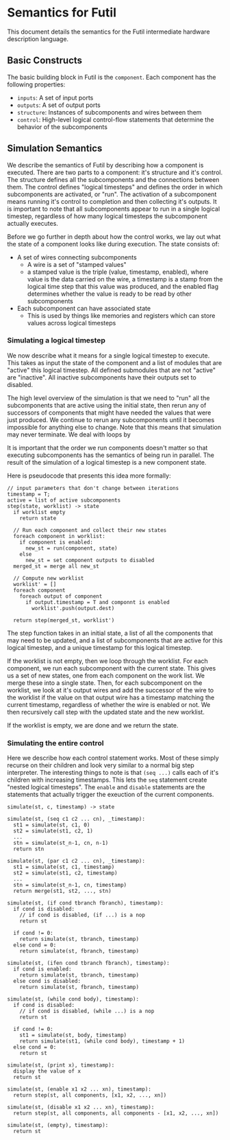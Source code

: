 # Semantics for Futil
This document details the semantics for the Futil intermediate hardware description language.

## Basic Constructs
The basic building block in Futil is the `component`. Each component has the following properties:
* `inputs`: A set of input ports
* `outputs`: A set of output ports
* `structure`: Instances of subcomponents and wires between them
* `control`: High-level logical control-flow statements that determine the behavior of the subcomponents

## Simulation Semantics
We describe the semantics of Futil by describing how a component is executed. There are two parts to a component: it's structure and it's control. The structure defines all the subcomponents and the connections between them. The control defines "logical timesteps" and defines the order in which subcomponents are activated, or "run". The activation of a subcomponent means running it's control to completion and then collecting it's outputs. It is important to note that all subcomponents appear to run in a single logical timestep, regardless of how many logical timesteps the subcomponent actually executes.

Before we go further in depth about how the control works, we lay out what the state of a component looks like during execution. The state consists of:
* A set of wires connecting subcomponents
  * A wire is a set of "stamped values"
  * a stamped value is the triple (value, timestamp, enabled), where value is the data carried on the wire, a timestamp is a stamp from the logical time step that this value was produced, and the enabled flag determines whether the value is ready to be read by other subcomponents
* Each subcomponent can have associated state
  * This is used by things like memories and registers which can store values across logical timesteps

### Simulating a logical timestep
We now describe what it means for a single logical timestep to execute. This takes as input the state of the component and a list of modules that are "active" this logical timestep. All defined submodules that are not "active" are "inactive". All inactive subcomponents have their outputs set to disabled. 

The high level overview of the simulation is that we need to "run" all the subcomponents that are active using the initial state, then rerun any of successors of components that might have needed the values that were just produced. We continue to rerun any subcomponents until it becomes impossible for anything else to change. Note that this means that simulation may never terminate. We deal with loops by

It is important that the order we run components doesn't matter so that executing subcomponents has the semantics of being run in parallel. The result of the simulation of a logical timestep is a new component state.

Here is pseudocode that presents this idea more formally:
```
// input parameters that don't change between iterations
timestamp = T;
active = list of active subcomponents
step(state, worklist) -> state
  if worklist empty
    return state
    
  // Run each component and collect their new states
  foreach component in worklist:
    if component is enabled:
      new_st = run(component, state)
    else
      new_st = set component outputs to disabled
  merged_st = merge all new_st
  
  // Compute new worklist
  worklist' = []
  foreach component
    foreach output of component
      if output.timestamp = T and componnt is enabled
        worklist'.push(output.dest)
  
  return step(merged_st, worklist')
```

The step function takes in an initial state, a list of all the components that may need to be updated, and a list of subcomponents that are active for this logical timestep, and a unique timestamp for this logical timestep.

If the worklist is not empty, then we loop through the worklist. For each component, we run each subcomponent with the current state. This gives us a set of new states, one from each component on the work list. We merge these into a single state. Then, for each subcomponent on the worklist, we look at it's output wires and add the successor of the wire to the worklist if the value on that output wire has a timestamp matching the current timestamp, regardless of whether the wire is enabled or not. We then recursively call step with the updated state and the new worklist.

If the worklist is empty, we are done and we return the state.

<!-- Each simulation consists of executing a sequence of logical steps. Each control statement takes a single logical step, and the `(seq ...)` -->
<!-- statement lets you define nested logical steps. For example, a whole `(seq (enable a b) (enable b c))` statement takes a single logical -->
<!-- step. However, the children of `seq`, namely `(enable a b)` `(enable b c)`, also each take a single logical step. This works because `seq` -->
<!-- creates a new "time scope", and then `(enable a b)` takes a step, then `(enable b c)` takes a step, and then we leave the scope. -->

<!-- The `simulate` function, described below, describes how the state is passed between different control statements and the `step` function -->
<!-- describes the semantics of a single step. -->

<!-- Each simulation consists of a number of steps, as determined by the control statement in a component. Each "step" takes in the following: -->
<!-- * A control expression to evaluate -->
<!-- * A timestamp that represents the current logical timestep -->
<!-- * A state (set of wires, where each wire has timestamp, value, and an enabled/disabled flag) -->

<!-- Each step will produce a new state. -->

### Simulating the entire control
Here we describe how each control statement works. Most of these simply recurse on their children and look very similar to a normal big step interpreter. The interesting things to note is that `(seq ...)` calls each of it's children with increasing timestamps. This lets the `seq` statement create "nested logical timesteps". The `enable` and `disable` statements are the statements that actually trigger the exeuction of the current components.
```
simulate(st, c, timestamp) -> state

simulate(st, (seq c1 c2 ... cn), _timestamp):
  st1 = simulate(st, c1, 0)
  st2 = simulate(st1, c2, 1)
  ...
  stn = simulate(st_n-1, cn, n-1)
  return stn
  
simulate(st, (par c1 c2 ... cn), _timestamp):
  st1 = simulate(st, c1, timestamp)
  st2 = simulate(st1, c2, timestamp)
  ...
  stn = simulate(st_n-1, cn, timestamp)
  return merge(st1, st2, ..., stn)
  
simulate(st, (if cond tbranch fbranch), timestamp):
  if cond is disabled:
    // if cond is disabled, (if ...) is a nop
    return st

  if cond != 0:
    return simulate(st, tbranch, timestamp)
  else cond = 0:
    return simulate(st, fbranch, timestamp)

simulate(st, (ifen cond tbranch fbranch), timestamp):
  if cond is enabled:
    return simulate(st, tbranch, timestamp)
  else cond is disabled:
    return simulate(st, fbranch, timestamp)

simulate(st, (while cond body), timestamp):
  if cond is disabled:
    // if cond is disabled, (while ...) is a nop
    return st

  if cond != 0:
    st1 = simulate(st, body, timestamp)
    return simulate(st1, (while cond body), timestamp + 1)
  else cond = 0:
    return st

simulate(st, (print x), timestamp):
  display the value of x
  return st
  
simulate(st, (enable x1 x2 ... xn), timestamp):
  return step(st, all components, [x1, x2, ..., xn])
  
simulate(st, (disable x1 x2 ... xn), timestamp):
  return step(st, all components, all components - [x1, x2, ..., xn])
  
simulate(st, (empty), timestamp):
  return st
```
